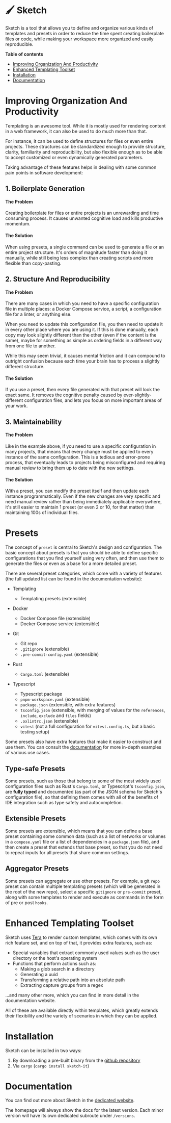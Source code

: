 # 🖌️ Sketch

Sketch is a tool that allows you to define and organize various kinds of templates and presets in order to reduce the time spent creating boilerplate files or code, while making your workspace more organized and easily reproducible.

**Table of contents**
- [Improving Organization And Productivity](#improving-organization-and-productivity)
- [Enhanced Templating Toolset](#enhanced-templating-toolset)
- [Installation](#installation)
- [Documentation](#documentation)

# Improving Organization And Productivity

Templating is an awesome tool. While it is mostly used for rendering content in a web framework, it can also be used to do much more than that. 

For instance, it can be used to define structures for files or even entire projects. These structures can be standardized enough to provide structure, clarity, familiarity and reproducibility, but also flexible enough as to be able to accept customized or even dynamically generated parameters.

Taking advantage of these features helps in dealing with some common pain points in software development:

## 1. **Boilerplate Generation**

#### The Problem

Creating boilerplate for files or entire projects is an unrewarding and time consuming process. It causes unwanted cognitive load and kills productive momentum.

#### The Solution

When using presets, a single command can be used to generate a file or an entire project structure. It's orders of magnitude faster than doing it manually, while still being less complex than creating scripts and more flexible than copy-pasting.

## 2. Structure And Reproducibility

#### The Problem

There are many cases in which you need to have a specific configuration file in multiple places: a Docker Compose service, a script, a configuration file for a linter, or anything else.

When you need to update this configuration file, you then need to update it in every other place where you are using it.
If this is done manually, each copy may look slightly different than the other (even if the content is the same), maybe for something as simple as ordering fields in a different way from one file to another.

While this may seem trivial, it causes mental friction and it can compound to outright confusion because each time your brain has to process a slightly different structure.

#### The Solution

If you use a preset, then every file generated with that preset will look the exact same. It removes the cognitive penalty caused by ever-slightly-different configuration files, and lets you focus on more important areas of your work.

## 3. Maintainability

#### The Problem

Like in the example above, if you need to use a specific configuration in many projects, that means that every change must be applied to every instance of the same configuration. This is a tedious and error-prone process, that eventually leads to projects being misconfigured and requiring manual review to bring them up to date with the new settings.

#### The Solution

With a preset, you can modify the preset itself and then update each instance programmatically. Even if the new changes are very specific and need manual review rather than being immediately applicable everywhere, it's still easier to maintain 1 preset (or even 2 or 10, for that matter) than maintaining 100s of individual files.

# Presets

The concept of `preset` is central to Sketch's design and configuration. The basic concept about presets is that you should be able to define specific configurations that you find yourself using very often, and then use them to generate the files or even as a base for a more detailed preset.

There are several preset categories, which come with a variety of features (the full updated list can be found in the documentation website):

- Templating
    - Templating presets (extensible)

- Docker
    - Docker Compose file (extensible)
    - Docker Compose service (extensible)

- Git
    - Git repo
    - `.gitignore` (extensible)
    - `.pre-commit-config.yaml` (extensible)

- Rust
    - `Cargo.toml` (extensible)

- Typescript
    - Typescript package
    - `pnpm-workspace.yaml` (extensible)
    - `package.json` (extensible, with extra features)
    - `tsconfig.json` (extensible, with merging of values for the `references`, `include`, `exclude` and `files` fields)
    - `.oxlintrc.json` (extensible)
    - `vitest` (not a full configuration for `vitest.config.ts`, but a basic testing setup)

Some presets also have extra features that make it easier to construct and use them. You can consult the [documentation](https://rick-phoenix.github.io/sketch/presets/summary.html) for more in-depth examples of various use cases.

## Type-safe Presets

Some presets, such as those that belong to some of the most widely used configuration files such as Rust's `Cargo.toml`, or Typescript's `tsconfig.json`, are **fully typed** and documented (as part of the JSON schema for Sketch's configuration file), so that defining them comes with all of the benefits of IDE integration such as type safety and autocompletion.

## Extensible Presets

Some presets are extensible, which means that you can define a base preset containing some common data (such as a list of networks or volumes in a `compose.yaml` file or a list of dependencies in a `package.json` file), and then create a preset that extends that base preset, so that you do not need to repeat inputs for all presets that share common settings.

## Aggregator Presets

Some presets can aggregate or use other presets. For example, a git `repo` preset can contain multiple templating presets (which will be generated in the root of the new repo), select a specific `gitignore` or `pre-commit` preset, along with some templates to render and execute as commands in the form of pre or post `hooks`.

# Enhanced Templating Toolset

Sketch uses [Tera](https://keats.github.io/tera/docs/) to render custom templates, which comes with its own rich feature set, and on top of that, it provides extra features, such as:

- Special variables that extract commonly used values such as the user directory or the host's operating system 
- Functions that perform actions such as:
    - Making a glob search in a directory
    - Generating a uuid 
    - Transforming a relative path into an absolute path 
    - Extracting capture groups from a regex 

...and many other more, which you can find in more detail in the documentation website.

All of these are available directly within templates, which greatly extends their flexibility and the variety of scenarios in which they can be applied.

# Installation

Sketch can be installed in two ways:

1. By downloading a pre-built binary from the [github repository](https://github.com/Rick-Phoenix/sketch)
2. Via `cargo` (`cargo install sketch-it`)

# Documentation

You can find out more about Sketch in the [dedicated website](https://rick-phoenix.github.io/sketch/).

The homepage will always show the docs for the latest version. Each minor version will have its own dedicated subroute under `/versions`.
